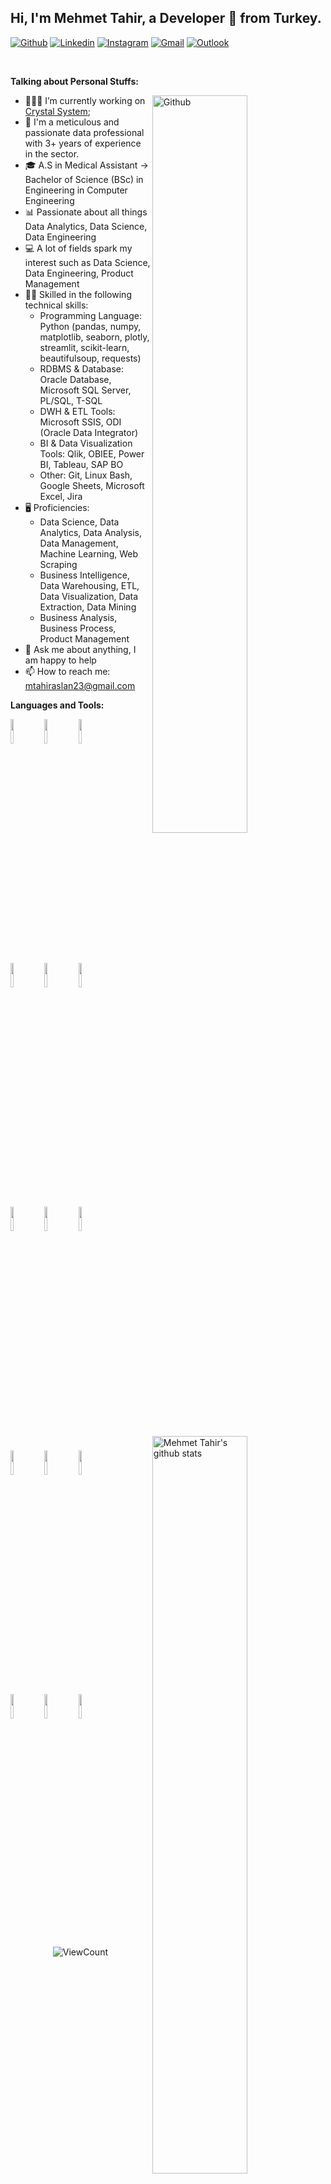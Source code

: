<!-- Your title -->
## Hi, I'm Mehmet Tahir, a Developer 🚀 from Turkey.

<!-- Your badges
You can use the website to generate badges: https://shields.io/
-->

[![Github](https://img.shields.io/badge/-Github-000?style=flat&logo=Github&logoColor=white)](https://github.com/mtahiraslan)
[![Linkedin](https://img.shields.io/badge/-LinkedIn-blue?style=flat&logo=Linkedin&logoColor=white)](https://www.linkedin.com/in/mtahiraslan/)
[![Instagram](https://img.shields.io/badge/-Instagram-c13584?style=flat&labelColor=c13584&logo=instagram&logoColor=white)](https://www.instagram.com/mhmthraslan/)
[![Gmail](https://img.shields.io/badge/-Gmail-c14438?style=flat&logo=Gmail&logoColor=white)](mailto:mtahiraslan23@gmail.com)
[![Outlook](https://img.shields.io/badge/-Outlook-0078D4?style=flat&logo=Microsoft-Outlook&logoColor=white)](mailto:mtahiraslan23@gmail.com)

&nbsp;

<!-- Talking about you -->
**Talking about Personal Stuffs:**

<!-- Any image aligned to the right. Beware the width -->
<img width="55%" align="right" alt="Github" src="https://img.freepik.com/premium-vector/programmer-is-tired-work-development-programming-coding-technologies-low-battery_569013-382.jpg?w=826" />

- 👨🏽‍💻 I’m currently working on [Crystal System](https://www.linkedin.com/company/crystal-system/mycompany/);
- 🧑 I'm a meticulous and passionate data professional with 3+ years of experience in the sector. 
- 🎓 A.S in Medical Assistant → Bachelor of Science (BSc) in Engineering in Computer Engineering
- 📊 Passionate about all things Data Analytics, Data Science, Data Engineering
- 💻 A lot of fields spark my interest such as Data Science, Data Engineering, Product Management
- 💪🏽 Skilled in the following technical skills:
  * Programming Language: Python (pandas, numpy, matplotlib, seaborn, plotly, streamlit, scikit-learn, beautifulsoup, requests)
  * RDBMS & Database: Oracle Database, Microsoft SQL Server, PL/SQL, T-SQL
  * DWH & ETL Tools: Microsoft SSIS, ODI (Oracle Data Integrator)
  * BI & Data Visualization Tools: Qlik, OBIEE, Power BI, Tableau, SAP BO
  * Other: Git, Linux Bash, Google Sheets, Microsoft Excel, Jira
- 🖥️ Proficiencies:
  * Data Science, Data Analytics, Data Analysis, Data Management, Machine Learning, Web Scraping
  * Business Intelligence, Data Warehousing, ETL, Data Visualization, Data Extraction, Data Mining
  * Business Analysis, Business Process, Product Management
- 💬 Ask me about anything, I am happy to help
- 📫 How to reach me: mtahiraslan23@gmail.com

**Languages and Tools:** 

<!-- Your github readme stats
You can use this api: https://github.com/anuraghazra/github-readme-stats
-->
<p>
  <a href="https://github.com/mtahiraslan/data-analyst-roadmap">
    <img width="55%" align="right" alt="Mehmet Tahir's github stats" src="https://github-readme-stats.vercel.app/api?username=mtahiraslan&show_icons=true&hide_border=true" />
  </a>

  <!-- Your languages and tools. Be careful with the alignment. 
  You can use this sites to get logos: https://www.vectorlogo.zone or https://simpleicons.org/
  -->
  <code><img width="10%" src="https://www.vectorlogo.zone/logos/python/python-ar21.svg"></code>
  <code><img width="10%" src="https://www.vectorlogo.zone/logos/oracle/oracle-ar21.svg"></code>
  <code><img width="10%" src="https://www.vectorlogo.zone/logos/microsoft/microsoft-ar21.svg"></code>
  <br />
  <code><img width="10%" src="https://www.vectorlogo.zone/logos/microsoft_powerbi/microsoft_powerbi-ar21.svg"></code>
  <code><img width="10%" src="https://www.vectorlogo.zone/logos/sap/sap-ar21.svg"></code>
  <code><img width="10%" src="https://www.vectorlogo.zone/logos/json/json-ar21.svg"></code>
  <br />
  <code><img width="10%" src="https://www.vectorlogo.zone/logos/mysql/mysql-ar21.svg"></code>
  <code><img width="10%" src="https://www.vectorlogo.zone/logos/git-scm/git-scm-ar21.svg"></code>
  <code><img width="10%" src="https://www.vectorlogo.zone/logos/linux/linux-ar21.svg"></code>
  <br />
  <code><img width="10%" src="https://www.vectorlogo.zone/logos/git-scm/git-scm-ar21.svg"></code>
  <code><img width="10%" src="https://www.vectorlogo.zone/logos/google_analytics/google_analytics-ar21.svg"></code>
  <code><img width="10%" src="https://www.vectorlogo.zone/logos/gnu_bash/gnu_bash-ar21.svg"></code>
   <br />
  <code><img width="10%" src="https://www.vectorlogo.zone/logos/jupyter/jupyter-ar21.svg"></code>
  <code><img width="10%" src="https://www.vectorlogo.zone/logos/kaggle/kaggle-ar21.svg"></code>
  <code><img width="10%" src="https://www.vectorlogo.zone/logos/visualstudio_code/visualstudio_code-ar21.svg"></code>
</p>

<!-- Your hits or visitors
site: http://hits.dwyl.com or https://visitor-badge.glitch.me
Both apis are in trouble due to the number of requests, if you know any other to register visitors, great
-->
<p align="center">
  <img alt="ViewCount" src="https://views.whatilearened.today/views/github/mtahiraslan/mtahiraslan.svg" />
</p>

